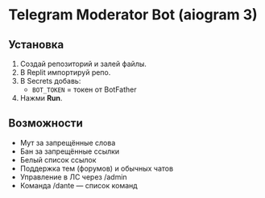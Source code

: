 # Telegram Moderator Bot (aiogram 3)

## Установка
1. Создай репозиторий и залей файлы.
2. В Replit импортируй репо.
3. В Secrets добавь:
   - `BOT_TOKEN` = токен от BotFather
4. Нажми **Run**.

## Возможности
- Мут за запрещённые слова
- Бан за запрещённые ссылки
- Белый список ссылок
- Поддержка тем (форумов) и обычных чатов
- Управление в ЛС через /admin
- Команда /dante — список команд

